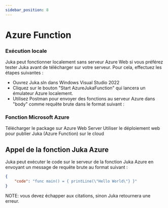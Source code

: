 ```yaml
---
sidebar_position: 8
---
```


# Azure Function

### Exécution locale
Juka peut fonctionner localement sans serveur Azure Web si vous préférez tester Juka avant de télécharger sur votre serveur. Pour cela, effectuez les étapes suivantes :
- Ouvrez Juka.sln dans Windows Visual Studio 2022
- Cliquez sur le bouton "Start AzureJukaFunction" qui lancera un émulateur Azure localement.
- Utilisez Postman pour envoyer des fonctions au serveur Azure dans "body" comme requête brute dans le format suivant :


### Fonction Microsoft Azure
Télécharger le package sur Azure Web Server Utiliser le déploiement web pour publier Juka (Azure Function) sur le cloud

## Appel de la fonction Juka Azure

Juka peut exécuter le code sur le serveur de la fonction Juka Azure en envoyant un message de requête brute au format suivant :

```json
{
    "code": "func main() = { printLine(\"Hello World\"} }"
}
```

NOTE: vous devez échapper aux citations, sinon Juka retournera une erreur.